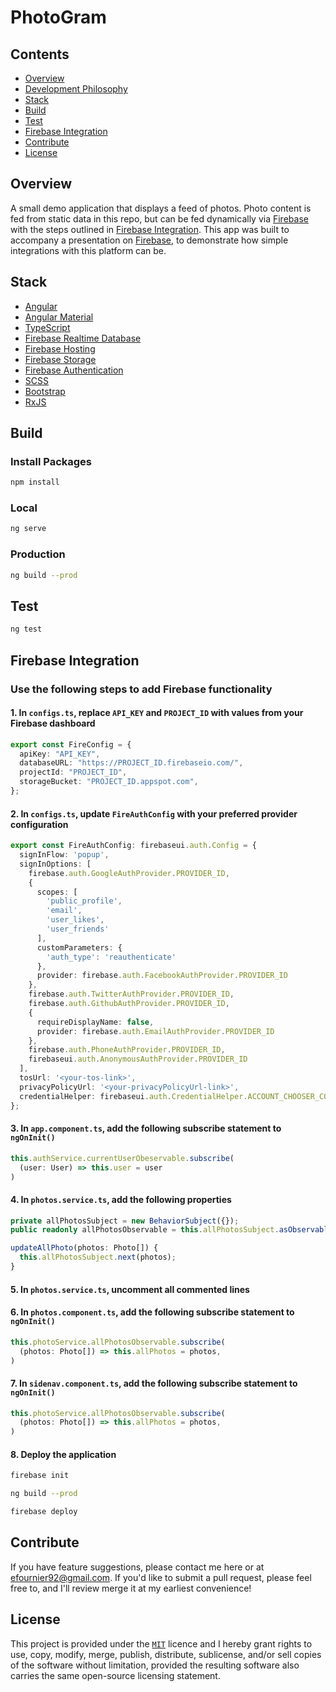 # PhotoGram

## Contents
- [Overview](#overview)
- [Development Philosophy](#development-philosophy)
- [Stack](#stack)
- [Build](#build)
- [Test](#test)
- [Firebase Integration](#firebase-integration)
- [Contribute](#contribute)
- [License](#license)

## Overview
A small demo application that displays a feed of photos. Photo content is fed from static data in this repo, but can be fed dynamically 
via [Firebase](https://firebase.google.com/) with the steps outlined in [Firebase Integration](#firebase-integration). This app was built to accompany a presentation on [Firebase](https://firebase.google.com/), to demonstrate how simple integrations with this platform can be.

## Stack
- [Angular](https://angular.io/)
- [Angular Material](https://material.angular.io/)
- [TypeScript](https://www.typescriptlang.org/)
- [Firebase Realtime Database](https://firebase.google.com/products/realtime-database/)
- [Firebase Hosting](https://firebase.google.com/products/hosting/)
- [Firebase Storage](https://firebase.google.com/products/storage)
- [Firebase Authentication](https://firebase.google.com/products/auth/)
- [SCSS](https://sass-lang.com)
- [Bootstrap](https://getbootstrap.com/)
- [RxJS](http://reactivex.io/)

## Build

### Install Packages
```bash
npm install
```

### Local

```bash
ng serve
```

### Production

```bash
ng build --prod
```

## Test

```bash
ng test
```

## Firebase Integration

### Use the following steps to add Firebase functionality

#### 1. In `configs.ts`, replace `API_KEY` and `PROJECT_ID` with values from your Firebase dashboard
```typescript
export const FireConfig = {
  apiKey: "API_KEY",
  databaseURL: "https://PROJECT_ID.firebaseio.com/",
  projectId: "PROJECT_ID",
  storageBucket: "PROJECT_ID.appspot.com",
};
```

#### 2. In `configs.ts`, update `FireAuthConfig` with your preferred provider configuration
```typescript
export const FireAuthConfig: firebaseui.auth.Config = {
  signInFlow: 'popup',
  signInOptions: [
    firebase.auth.GoogleAuthProvider.PROVIDER_ID,
    {
      scopes: [
        'public_profile',
        'email',
        'user_likes',
        'user_friends'
      ],
      customParameters: {
        'auth_type': 'reauthenticate'
      },
      provider: firebase.auth.FacebookAuthProvider.PROVIDER_ID
    },
    firebase.auth.TwitterAuthProvider.PROVIDER_ID,
    firebase.auth.GithubAuthProvider.PROVIDER_ID,
    {
      requireDisplayName: false,
      provider: firebase.auth.EmailAuthProvider.PROVIDER_ID
    },
    firebase.auth.PhoneAuthProvider.PROVIDER_ID,
    firebaseui.auth.AnonymousAuthProvider.PROVIDER_ID
  ],
  tosUrl: '<your-tos-link>',
  privacyPolicyUrl: '<your-privacyPolicyUrl-link>',
  credentialHelper: firebaseui.auth.CredentialHelper.ACCOUNT_CHOOSER_COM
};
```

#### 3. In `app.component.ts`, add the following subscribe statement to `ngOnInit()`
```typescript
this.authService.currentUserObeservable.subscribe(
  (user: User) => this.user = user
)
```

#### 4. In `photos.service.ts`, add the following properties
```typescript
private allPhotosSubject = new BehaviorSubject({});
public readonly allPhotosObservable = this.allPhotosSubject.asObservable();

updateAllPhoto(photos: Photo[]) {
  this.allPhotosSubject.next(photos);
}
```

#### 5. In `photos.service.ts`, uncomment all commented lines

#### 6. In `photos.component.ts`, add the following subscribe statement to `ngOnInit()`
```typescript
this.photoService.allPhotosObservable.subscribe(
  (photos: Photo[]) => this.allPhotos = photos,
)
```

#### 7. In `sidenav.component.ts`, add the following subscribe statement to `ngOnInit()`
```typescript
this.photoService.allPhotosObservable.subscribe(
  (photos: Photo[]) => this.allPhotos = photos,
)
```

#### 8. Deploy the application
```bash
firebase init
```
```bash
ng build --prod
```
```bash
firebase deploy
```

## Contribute
If you have feature suggestions, please contact me here or at efournier92@gmail.com. If you'd like to submit a pull request, please feel free to, and I'll review merge it at my earliest convenience!

## License
This project is provided under the [`MIT`](https://opensource.org/licenses/MIT) licence and I hereby grant rights to use, copy, modify, merge, publish, distribute, sublicense, and/or sell copies of the software without limitation, provided the resulting software also carries the same open-source licensing statement.
